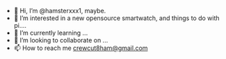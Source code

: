 - 👋 Hi, I’m @hamsterxxx1, maybe. 
- 👀 I’m interested in a new opensource smartwatch, and things to do with pi....
- 🌱 I’m currently learning ...
- 💞️ I’m looking to collaborate on ...
- 📫 How to reach me crewcut8ham@gmail.com

<!---
hamsterxxx1/hamsterxxx1 is a ✨ special ✨ repository because its `README.md` (this file) appears on your GitHub profile.
You can click the Preview link to take a look at your changes.
--->

